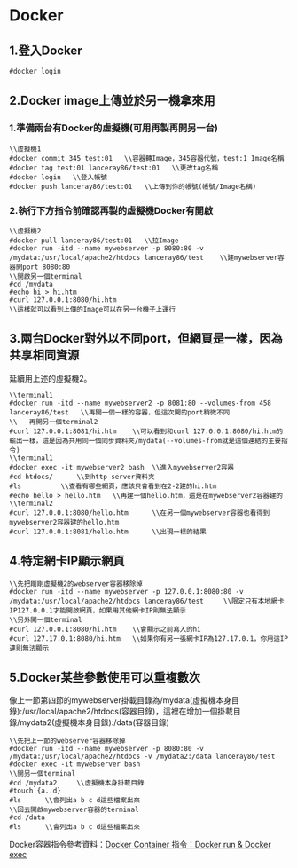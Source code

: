 # Docker
## 1.登入Docker
```
#docker login
```
## 2.Docker image上傳並於另一機拿來用
### 1.準備兩台有Docker的虛擬機(可用再製再開另一台)
```
\\虛擬機1
#docker commit 345 test:01   \\容器轉Image，345容器代號，test:1 Image名稱
#docker tag test:01 lanceray86/test:01   \\更改tag名稱
#docker login   \\登入帳號
#docker push lanceray86/test:01   \\上傳到你的帳號(帳號/Image名稱)
```
### 2.執行下方指令前確認再製的虛擬機Docker有開啟
```
\\虛擬機2
#docker pull lanceray86/test:01   \\拉Image
#docker run -itd --name mywebserver -p 8080:80 -v /mydata:/usr/local/apache2/htdocs lanceray86/test    \\建mywebserver容器開port 8080:80
\\開啟另一個terminal
#cd /mydata
#echo hi > hi.htm 
#curl 127.0.0.1:8080/hi.htm
\\這樣就可以看到上傳的Image可以在另一台機子上運行
```
## 3.兩台Docker對外以不同port，但網頁是一樣，因為共享相同資源
延續用上述的虛擬機2。
```
\\terminal1
#docker run -itd --name mywebserver2 -p 8081:80 --volumes-from 458 lanceray86/test   \\再開一個一樣的容器，但這次開的port稍微不同
\\   再開另一個terminal2
#curl 127.0.0.1:8081/hi.htm    \\可以看到和curl 127.0.0.1:8080/hi.htm的輸出一樣，這是因為共用同一個同步資料夾/mydata(--volumes-from就是這個連結的主要指令)
\\terminal1
#docker exec -it mywebserver2 bash  \\進入mywebserver2容器
#cd htdocs/      \\到http server資料夾
#ls          \\查看有哪些網頁，應該只會看到在2-2建的hi.htm
#echo hello > hello.htm   \\再建一個hello.htm，這是在mywebserver2容器建的
\\terminal2
#curl 127.0.0.1:8080/hello.htm      \\在另一個mywebserver容器也看得到mywebserver2容器建的hello.htm 
#curl 127.0.0.1:8081/hello.htm      \\出現一樣的結果
```
## 4.特定網卡IP顯示網頁
```
\\先把剛剛虛擬機2的webserver容器移除掉
#docker run -itd --name mywebserver -p 127.0.0.1:8080:80 -v /mydata:/usr/local/apache2/htdocs lanceray86/test     \\限定只有本地網卡IP127.0.0.1才能開啟網頁，如果用其他網卡IP則無法顯示
\\另外開一個terminal
#curl 127.0.0.1:8080/hi.htm    \\會顯示之前寫入的hi
#curl 127.17.0.1:8080/hi.htm   \\如果你有另一張網卡IP為127.17.0.1，你用這IP連則無法顯示
```
## 5.Docker某些參數使用可以重複數次
像上一節第四節的mywebserver掛載目錄為/mydata(虛擬機本身目錄):/usr/local/apache2/htdocs(容器目錄)，這裡在增加一個掛載目錄/mydata2(虛擬機本身目錄):/data(容器目錄)
```
\\先把上一節的webserver容器移除掉
#docker run -itd --name mywebserver -p 8080:80 -v /mydata:/usr/local/apache2/htdocs -v /mydata2:/data lanceray86/test
#docker exec -it mywebserver bash
\\開另一個terminal
#cd /mydata2     \\虛擬機本身掛載目錄
#touch {a..d}
#ls      \\會列出a b c d這些檔案出來
\\回去開啟mywebserver容器的terminal
#cd /data
#ls      \\會列出a b c d這些檔案出來
```
Docker容器指令參考資料：[Docker Container 指令：Docker run & Docker exec](https://www.jinnsblog.com/2018/10/docker-container-command.html)
